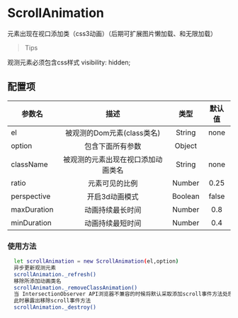 # ScrollAnimation

元素出现在视口添加类（css3动画）（后期可扩展图片懒加载、和无限加载）

>Tips

 观测元素必须包含css样式 visibility: hidden;

## 配置项

| 参数名 | 描述 | 类型 | 默认值 |
| - | :-: | :-: | :-: | 
| el | 被观测的Dom元素(class类名)| String | none |
| option | 包含下面所有参数 | Object |    |
| className | 被观测的元素出现在视口添加动画类名 | String | none  |
|  ratio | 元素可见的比例 | Number | 0.25  |
|  perspective | 开启3d动画模式 | Boolean | false  |
|  maxDuration | 动画持续最长时间 | Number|  0.8  |
|  minDuration | 动画持续最短时间  | Number| 0.4 |

### 使用方法
``` bash
  let scrollAnimation = new ScrollAnimation(el,option)
  异步更新观测元素
  scrollAnimation._refresh()
  移除所添加动画类名
  scrollAnimation._removeClassAnimation()
  当 IntersectionObserver API浏览器不兼容的时候将默认采取添加scroll事件方法处理元素监测，
  此时暴露出移除scroll事件方法
  scrollAnimation._destroy()
```
